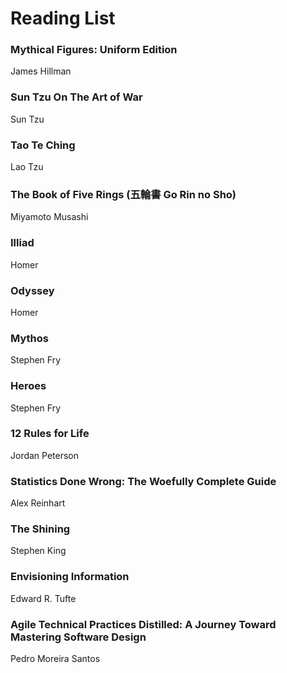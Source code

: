 # Reading List

### Mythical Figures: Uniform Edition
James Hillman

### Sun Tzu On The Art of War
Sun Tzu

### Tao Te Ching
Lao Tzu

### The Book of Five Rings (五輪書 Go Rin no Sho)
Miyamoto Musashi

### Illiad 
Homer

### Odyssey
Homer

### Mythos
Stephen Fry

### Heroes
Stephen Fry

### 12 Rules for Life
Jordan Peterson

### Statistics Done Wrong: The Woefully Complete Guide
Alex Reinhart

### The Shining
Stephen King

### Envisioning Information
Edward R. Tufte

### Agile Technical Practices Distilled: A Journey Toward Mastering Software Design
Pedro Moreira Santos
